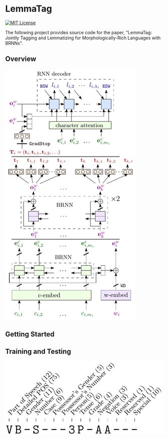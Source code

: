 # LemmaTag

[![MIT License](https://img.shields.io/badge/License-MIT-green.svg)](LICENSE)

The following project provides source code for the paper, "LemmaTag: Jointly Tagging and Lemmatizing for Morphologically-Rich Languages with BRNNs".

## Overview

<img src="images/model.png" alt="Model">

## Getting Started

## Training and Testing

![Tag Components](images/tag-components.png)